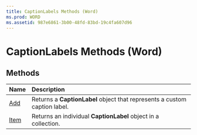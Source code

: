 ```yaml
---
title: CaptionLabels Methods (Word)
ms.prod: WORD
ms.assetid: 987e6861-3b00-48fd-83bd-19c4fa607d96
---
```



# CaptionLabels Methods (Word)

## Methods



|**Name**|**Description**|
|:-----|:-----|
|[Add](captionlabels-add-method-word.md)|Returns a  **CaptionLabel** object that represents a custom caption label.|
|[Item](captionlabels-item-method-word.md)|Returns an individual  **CaptionLabel** object in a collection.|

